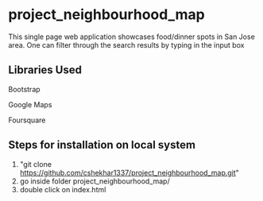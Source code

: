 # project_neighbourhood_map

This single page web application showcases food/dinner spots in San Jose area.
One can filter through the search results by typing in the input box

## Libraries Used
Bootstrap

Google Maps

Foursquare


## Steps for installation on local system
1. "git clone https://github.com/cshekhar1337/project_neighbourhood_map.git"
2. go inside folder project_neighbourhood_map/
3. double click on index.html

